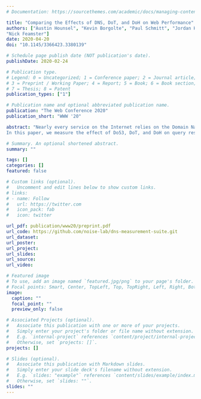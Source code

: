 ```yaml
---
# Documentation: https://sourcethemes.com/academic/docs/managing-content/

title: "Comparing the Effects of DNS, DoT, and DoH on Web Performance"
authors: ["Austin Hounsel", "Kevin Borgolte", "Paul Schmitt", "Jordan Holland",
"Nick Feamster"]
date: 2020-04-20
doi: "10.1145/3366423.3380139"

# Schedule page publish date (NOT publication's date).
publishDate: 2020-02-24

# Publication type.
# Legend: 0 = Uncategorized; 1 = Conference paper; 2 = Journal article;
# 3 = Preprint / Working Paper; 4 = Report; 5 = Book; 6 = Book section;
# 7 = Thesis; 8 = Patent
publication_types: ["1"]

# Publication name and optional abbreviated publication name.
publication: "The Web Conference 2020"
publication_short: "WWW '20"

abstract: "Nearly every service on the Internet relies on the Domain Name System (DNS), which translates a human-readable name to an IP address before two endpoints can communicate. Today, DNS traffic is unencrypted, leaving users vulnerable to eavesdropping and tampering. Past work has demonstrated that DNS queries can reveal a user's browsing history and even what smart devices they are using at home. In response to these privacy concerns, two new protocols have been proposed: DNS-over-HTTPS (DoH) and DNS-over-TLS (DoT). Instead of sending DNS queries and responses in the clear, DoH and DoT establish encrypted connections between users and resolvers. By doing so, these protocols provide privacy and security guarantees that traditional DNS (Do53) lacks.
In this paper, we measure the effect of Do53, DoT, and DoH on query response times and page load times from five global vantage points. We find that although DoH and DoT response times are generally higher than Do53, both protocols can perform better than Do53 in terms of page load times. However, as throughput decreases and substantial packet loss and latency are introduced, web pages load fastest with Do53. Additionally, web pages successfully load more often with Do53 and DoT than DoH. Based on these results, we provide several recommendations to improve DNS performance, such as opportunistic partial responses and wire format caching."

# Summary. An optional shortened abstract.
summary: ""

tags: []
categories: []
featured: false

# Custom links (optional).
#   Uncomment and edit lines below to show custom links.
# links:
# - name: Follow
#   url: https://twitter.com
#   icon_pack: fab
#   icon: twitter

url_pdf: publication/www20/preprint.pdf
url_code: https://github.com/noise-lab/dns-measurement-suite.git
url_dataset:
url_poster:
url_project:
url_slides:
url_source:
url_video:

# Featured image
# To use, add an image named `featured.jpg/png` to your page's folder. 
# Focal points: Smart, Center, TopLeft, Top, TopRight, Left, Right, BottomLeft, Bottom, BottomRight.
image:
  caption: ""
  focal_point: ""
  preview_only: false

# Associated Projects (optional).
#   Associate this publication with one or more of your projects.
#   Simply enter your project's folder or file name without extension.
#   E.g. `internal-project` references `content/project/internal-project/index.md`.
#   Otherwise, set `projects: []`.
projects: []

# Slides (optional).
#   Associate this publication with Markdown slides.
#   Simply enter your slide deck's filename without extension.
#   E.g. `slides: "example"` references `content/slides/example/index.md`.
#   Otherwise, set `slides: ""`.
slides: ""
---
```

